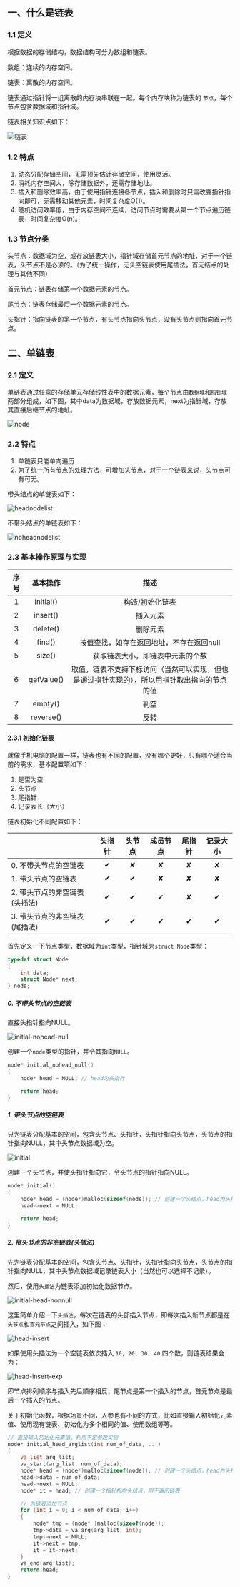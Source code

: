 ## 一、什么是链表

### 1.1 定义

根据数据的存储结构，数据结构可分为数组和链表。

数组：连续的内存空间。

链表：离散的内存空间。

链表通过指针将一组离散的内存块串联在一起。每个内存块称为链表的 `节点`，每个节点包含数据域和指针域。

链表相关知识点如下：

![链表](img/%E9%93%BE%E8%A1%A8.png)

### 1.2 特点

1.   动态分配存储空间，无需预先估计存储空间，使用灵活。
2.   消耗内存空间大，除存储数据外，还需存储地址。
3.   插入和删除效率高，由于使用指针连接各节点，插入和删除时只需改变指针指向即可，无需移动其他元素，时间复杂度O(1)。
4.   随机访问效率低，由于内存空间不连续，访问节点时需要从第一个节点遍历链表，时间复杂度O(n)。



### 1.3 节点分类

头节点：数据域为空，或存放链表大小，指针域存储首元节点的地址，对于一个链表，头节点不是必须的。（为了统一操作，无头空链表使用尾插法，首元结点的处理与其他不同）

首元节点：链表存储第一个数据元素的节点。

尾节点：链表存储最后一个数据元素的节点。

头指针：指向链表的第一个节点，有头节点指向头节点，没有头节点则指向首元节点。



## 二、单链表

### 2.1 定义

单链表通过任意的存储单元存储线性表中的数据元素，每个节点由`数据域`和`指针域`两部分组成，如下图，其中data为数据域，存放数据元素，next为指针域，存放其直接后继节点的地址。

![node](img/node-16610643898151.png)

### 2.2 特点

1.   单链表只能单向遍历
2.   为了统一所有节点的处理方法，可增加头节点，对于一个链表来说，头节点可有可无。

带头结点的单链表如下：

![headnodelist](img/headnodelist.png)

不带头结点的单链表如下：

![noheadnodelist](img/noheadnodelist.png)



### 2.3 基本操作原理与实现

| 序号 |  基本操作  |                             描述                             |
| :--: | :--------: | :----------------------------------------------------------: |
|  1   | initial()  |                       构造/初始化链表                        |
|  2   |  insert()  |                           插入元素                           |
|  3   |  delete()  |                           删除元素                           |
|  4   |   find()   |           按值查找，如存在返回地址，不存在返回null           |
|  5   |   size()   |               获取链表大小，即链表中元素的个数               |
|  6   | getValue() | 取值，链表不支持下标访问（当然可以实现，但也是通过指针实现的），所以用指针取出指向的节点的值 |
|  7   |  empty()   |                             判空                             |
|  8   | reverse()  |                             反转                             |

#### 2.3.1 初始化链表

就像手机电脑的配置一样，链表也有不同的配置，没有哪个更好，只有哪个适合当前的需求，基本配置项如下：

1. 是否为空
2. 头节点
3. 尾指针
4. 记录表长（大小）

链表初始化不同配置如下：

|                               | 头指针 | 头节点 | 成员节点 | 尾指针 | 记录大小 |
| :---------------------------- | :----: | :----: | :------: | :----: | :------: |
| 0. 不带头节点的空链表         |   ✔    |   ✘    |    ✘     |   ✘    |    ✘     |
| 1. 带头节点的空链表           |   ✔    |   ✔    |    ✘     |   ✘    |    ✘     |
| 2. 带头节点的非空链表(头插法) |   ✔    |   ✔    |    ✔     |   ✘    |    ✔     |
| 3. 带头节点的非空链表(尾插法) |   ✔    |   ✔    |    ✔     |   ✔    |    ✔     |



首先定义一下节点类型，数据域为`int`类型，指针域为`struct Node`类型： 

```c
typedef struct Node
{
    int data;
    struct Node* next;
} node;
```



##### 0. 不带头节点的空链表

直接头指针指向NULL。

![initial-nohead-null](img/initial-nohead-null.png)

创建一个`node`类型的指针，并令其指向`NULL`。

```c
node* initial_nohead_null()
{
    node* head = NULL; // head为头指针

    return head;
}
```



##### 1. 带头节点的空链表

只为链表分配基本的空间，包含头节点、头指针，头指针指向头节点，头节点的指针指向NULL，其中头节点数据域为空。

![initial](img/initial-head-null.png)

创建一个头节点，并使头指针指向它，令头节点的指针指向NULL。

```c
node* initial()
{
    node* head = (node*)malloc(sizeof(node)); // 创建一个头结点，head为头指针
    head->next = NULL;

    return head;
}
```



##### 2. 带头节点的非空链表(头插法)

先为链表分配基本的空间，包含头节点、头指针，头指针指向头节点，头节点的指针指向NULL，其中头节点数据域记录链表大小（当然也可以选择不记录）。

然后，使用`头插法`为链表添加初始化数据节点。

![initial-head-nonnull](img/initial-head-nonnull.png)

这里简单介绍一下`头插法`，每次在链表的头部插入节点，即每次插入新节点都是在`头节点`和`首元节点`之间插入，如下图：

![head-insert](img/head-insert.png)

如果使用头插法为一个空链表依次插入 `10, 20, 30, 40` 四个数，则链表结果会为：

![head-insert-exp](img/head-insert-exp.png)

即节点排列顺序与插入先后顺序相反，尾节点是第一个插入的节点，首元节点是最后一个插入的节点。



关于初始化函数，根据场景不同，入参也有不同的方式，比如直接输入初始化元素值、使用现有链表、初始化为多个相同的值、使用数组等等。

```c
// 直接输入初始化元素值，利用不定参数实现
node* initial_head_arglist(int num_of_data, ...)
{
    va_list arg_list;
    va_start(arg_list, num_of_data);
    node* head = (node*)malloc(sizeof(node)); // 创建一个头结点，head为头指针
    head->data = num_of_data;
    head->next = NULL;
    node* it = head; // 创建一个指针指向头结点，用于遍历链表

    // 为链表添加节点
    for (int i = 0; i < num_of_data; i++)
    {
        node* tmp = (node* )malloc(sizeof(node));
        tmp->data = va_arg(arg_list, int);
        tmp->next = NULL;
        it->next = tmp;
        it = it->next;
    }
    va_end(arg_list);
    return head;
}
```

